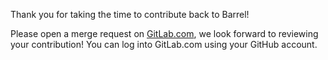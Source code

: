Thank you for taking the time to contribute back to Barrel!
 
 Please open a merge request on [GitLab.com](https://gitlab.com/barrel-db/platform), we look forward to reviewing your contribution! You can log into GitLab.com using your GitHub account.
